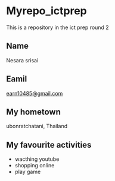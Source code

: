 # Myrepo_ictprep
This is a repository  in the ict prep round 2

## Name
Nesara srisai


## Eamil
earn10485@gmail.com

## My hometown 
ubonratchatani, Thailand

## My favourite activities
* wacthing youtube
* shopping online
* play game

